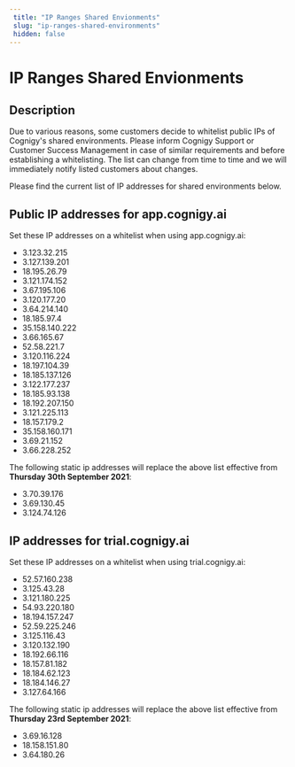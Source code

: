```yaml
---
 title: "IP Ranges Shared Envionments" 
 slug: "ip-ranges-shared-environments" 
 hidden: false 
---
```

# IP Ranges Shared Envionments

## Description

<div class="divider"></div>

Due to various reasons, some customers decide to whitelist public IPs of Cognigy's shared environments. Please inform Cognigy Support or Customer Success Management in case of similar requirements and before establishing a whitelisting. The list can change from time to time and we will immediately notify listed customers about changes.

Please find the current list of IP addresses for shared environments below. 

## Public IP addresses for app.cognigy.ai

<div class="divider"></div>

Set these IP addresses on a whitelist when using app.cognigy.ai:

- 3.123.32.215    
- 3.127.139.201
- 18.195.26.79
- 3.121.174.152
- 3.67.195.106    
- 3.120.177.20    
- 3.64.214.140
- 18.185.97.4    
- 35.158.140.222    
- 3.66.165.67
- 52.58.221.7    
- 3.120.116.224
- 18.197.104.39    
- 18.185.137.126
- 3.122.177.237
- 18.185.93.138
- 18.192.207.150
- 3.121.225.113    
- 18.157.179.2    
- 35.158.160.171
- 3.69.21.152
- 3.66.228.252

The following static ip addresses will replace the above list effective from **Thursday 30th September 2021**:

- 3.70.39.176
- 3.69.130.45
- 3.124.74.126


## IP addresses for trial.cognigy.ai

<div class="divider"></div>

Set these IP addresses on a whitelist when using trial.cognigy.ai:

- 52.57.160.238
- 3.125.43.28
- 3.121.180.225
- 54.93.220.180
- 18.194.157.247
- 52.59.225.246
- 3.125.116.43    
- 3.120.132.190
- 18.192.66.116
- 18.157.81.182
- 18.184.62.123
- 18.184.146.27
- 3.127.64.166

The following static ip addresses will replace the above list effective from **Thursday 23rd September 2021**:

- 3.69.16.128
- 18.158.151.80
- 3.64.180.26